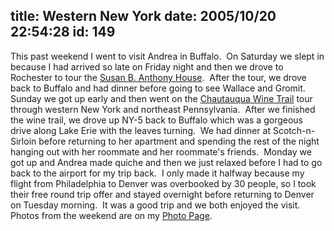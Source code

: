 title: Western New York
date: 2005/10/20 22:54:28
id: 149
---
This past weekend I went to visit Andrea in Buffalo.  On Saturday we slept in because I had arrived so late on Friday night and then we drove to Rochester to tour the [Susan B. Anthony House](http://www.susanbanthonyhouse.org).  After the tour, we drove back to Buffalo and had dinner before going to see Wallace and Gromit.  Sunday we got up early and then went on the [Chautauqua Wine Trail](http://www.chautauquawinetrail.com/) tour through western New York and northeast Pennsylvania.  After we finished the wine trail, we drove up NY-5 back to Buffalo which was a gorgeous drive along Lake Erie with the leaves turning.  We had dinner at Scotch-n-Sirloin before returning to her apartment and spending the rest of the night hanging out with her roommate and her roommate's friends.  Monday we got up and Andrea made quiche and then we just relaxed before I had to go back to the airport for my trip back.  I only made it halfway because my flight from Philadelphia to Denver was overbooked by 30 people, so I took their free round trip offer and stayed overnight before returning to Denver on Tuesday morning.  It was a good trip and we both enjoyed the visit.  Photos from the weekend are on my [Photo Page](PhotoMap.aspx).